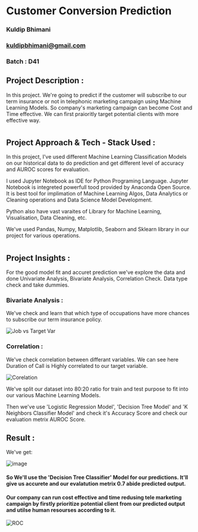 # Customer Conversion Prediction

### Kuldip Bhimani
### kuldipbhimani@gmail.com
### Batch : D41


## Project Description :
In this project. We're going to predict if the customer will subscribe to our term insurance or not in telephonic marketing campaign using Machine Learning Models. So company's marketing campaign can become Cost and Time effective. We can first praioritly target potential clients with more effective way.

# 

## Project Approach & Tech - Stack Used :
In this project, I've used different Machine Learning Classification Models on our historical data to do prediction and get different level of accuracy and AUROC scores for evaluation.

I used Jupyter Notebook as IDE for Python Programing Language. Jupyter Notebook is integreted powerfull tood provided by Anaconda Open Source. It is best tool for implimation of Machine Learning Algos, Data Analytics or Cleaning operations and Data Science Model Development.

Python also have vast varaites of Library for Machine Learning, Visualisation, Data Cleaning, etc.

We've used Pandas, Numpy, Matplotlib, Seaborn and Sklearn library in our project for various operations.

# 
## Project Insights :
For the good model fit and accuret prediction we've explore the data and done Univariate Analysis, Bivariate Analysis, Correlation Check. Data type check and take dummies.

### Bivariate Analysis :
We've check and learn that which type of occupations have more chances to subscribe our term insurance policy.

![Job vs Target Var](https://user-images.githubusercontent.com/108011984/224013187-67855495-0211-4593-a155-04faf6702287.png)


### Correlation :
We've check correlation between differant variables. We can see here Duration of Call is Highly correlated to our target variable.

![Corelation](https://user-images.githubusercontent.com/108011984/224006874-338b80e4-5aeb-41b8-a2e1-5cad380d5f83.png)


We've split our dataset into 80:20 ratio for train and test purpose to fit into our various Machine Learning Models.

Then we've use 'Logistic Regression Model', 'Decision Tree Model' and 'K Neighbors Classifier Model' and check it's Accuracy Score and check our evaluation metrix AUROC Score.


## Result :

We've get:
	
![image](https://user-images.githubusercontent.com/108011984/224009909-541c8120-fcd7-4c49-b790-10c2a6f9e47a.png)

#### So We'll use the 'Decision Tree Classifier' Model for our predictions. It'll give us accurete and our evalatution metrix 0.7 abide predicted output.

#### Our company can run cost effective and time redusing tele marketing campaign by firstly prioritize potential client from our predicted output and utilse human resourses according to it.


![ROC](https://user-images.githubusercontent.com/108011984/223997228-a643c99c-a52d-4159-8ec1-4a8f64fc0366.png)

